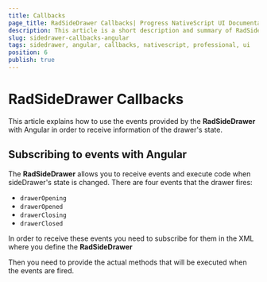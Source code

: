 ```yaml
---
title: Callbacks
page_title: RadSideDrawer Callbacks| Progress NativeScript UI Documentation
description: This article is a short description and summary of RadSideDrawer's callbacks used with Angular
slug: sidedrawer-callbacks-angular
tags: sidedrawer, angular, callbacks, nativescript, professional, ui
position: 6
publish: true
---
```


# RadSideDrawer Callbacks

This article explains how to use the events provided by the **RadSideDrawer** with Angular in order to receive information of the drawer's state.

## Subscribing to events with Angular

The **RadSideDrawer** allows you to receive events and execute code when sideDrawer's state is changed.
There are four events that the drawer fires:

* `drawerOpening`
* `drawerOpened`
* `drawerClosing`
* `drawerClosed`

In order to receive these events you need to subscribe for them in the XML where you define the **RadSideDrawer**

<snippet id='angular-sidedrawer-callbacks'/>

Then you need to provide the actual methods that will be executed when the events are fired.

<snippet id='sidedrawer-angular-callbacks-definition'/>
